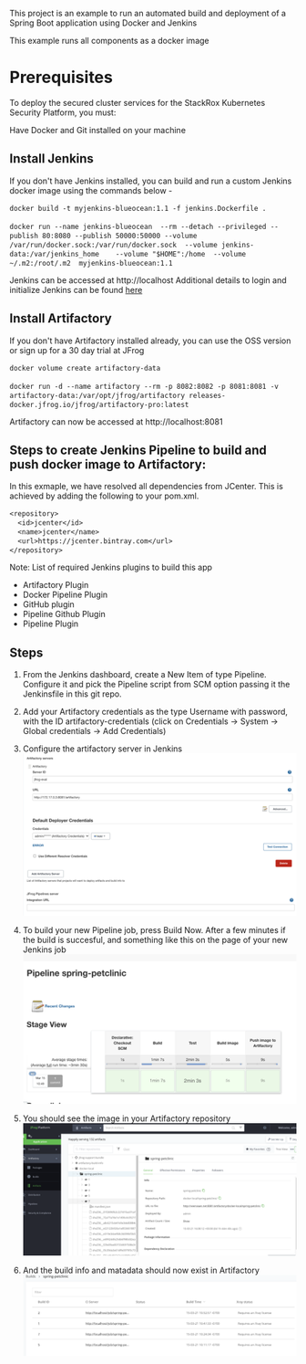 This project is an example to run an automated build and deployment of a Spring Boot application using Docker and Jenkins

This example runs all components as a docker image

# Prerequisites
To deploy the secured cluster services for the StackRox Kubernetes Security Platform, you must:

Have Docker and Git installed on your machine

## Install Jenkins
If you don't have Jenkins installed, you can build and run a custom Jenkins docker image using the commands below -

```
docker build -t myjenkins-blueocean:1.1 -f jenkins.Dockerfile .

docker run --name jenkins-blueocean  --rm --detach --privileged --publish 80:8080 --publish 50000:50000 --volume /var/run/docker.sock:/var/run/docker.sock  --volume jenkins-data:/var/jenkins_home    --volume "$HOME":/home  --volume ~/.m2:/root/.m2  myjenkins-blueocean:1.1
```

Jenkins can be accessed at http://localhost
Additional details to login and initialize Jenkins can be found <a href=https://www.jenkins.io/doc/tutorials/build-a-java-app-with-maven/#run-jenkins-in-docker>here</a>


## Install Artifactory 

If you don't have Artifactory installed already, you can use the OSS version or sign up for a 30 day trial at JFrog

```
docker volume create artifactory-data

docker run -d --name artifactory --rm -p 8082:8082 -p 8081:8081 -v artifactory-data:/var/opt/jfrog/artifactory releases-docker.jfrog.io/jfrog/artifactory-pro:latest
```

Artifactory can now be accessed at http://localhost:8081


## Steps to create Jenkins Pipeline to build and push docker image to Artifactory:

In this exmaple, we have resolved all dependencies from JCenter. This is achieved by adding the following to your pom.xml.

```
<repository>
  <id>jcenter</id>
  <name>jcenter</name>
  <url>https://jcenter.bintray.com</url>
</repository>
```
Note: List of required Jenkins plugins to build this app

* Artifactory Plugin
* Docker Pipeline Plugin
* GitHub plugin
* Pipeline Github Plugin
* Pipeline Plugin

## Steps

1. From the Jenkins dashboard, create a New Item of type Pipeline. Configure it and pick the Pipeline script from SCM option passing it the Jenkinsfile in this git repo.

2. Add your Artifactory credentials as the type Username with password, with the ID artifactory-credentials (click on Credentials -> System -> Global credentials -> Add Credentials)

3. Configure the artifactory server in Jenkins 
![ScreenShot](https://raw.githubusercontent.com/tarunaz/spring-petclinic/main/images/artifactory_server.png)

4. To build your new Pipeline job, press Build Now. After a few minutes if the build is succesful, and something like this on the page of your new Jenkins job
![ScreenShot](https://raw.githubusercontent.com/tarunaz/spring-petclinic/main/images/jenkins.png)

5. You should see the image in your Artifactory repository
![ScreenShot](https://raw.githubusercontent.com/tarunaz/spring-petclinic/main/images/artifactory.png)

6. And the build info and matadata should now exist in Artifactory
![ScreenShot](https://raw.githubusercontent.com/tarunaz/spring-petclinic/main/images/builds.png)




